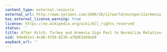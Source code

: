 ```yaml
---
content_type: external-resource
external_url: http://www.nytimes.com/2009/10/11/world/europe/11armenia.html
has_external_license_warning: true
license: https://en.wikipedia.org/wiki/All_rights_reserved
status: ''
title: After Hitch, Turkey and Armenia Sign Pact to Normalize Relations
uid: 9de4b1e1-4cd8-4750-8230-a70d63d94ad9
wayback_url: ''
---
```

